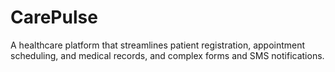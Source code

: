 # CarePulse
A healthcare platform that streamlines patient registration, appointment scheduling, and medical records, and complex forms and SMS notifications.
